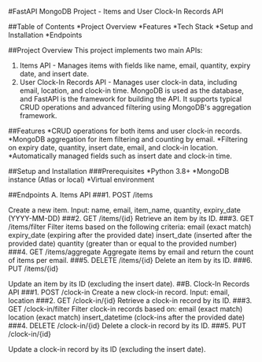 #FastAPI MongoDB Project - Items and User Clock-In Records API

##Table of Contents
*Project Overview
*Features
*Tech Stack
*Setup and Installation
*Endpoints

##Project Overview
This project implements two main APIs:

1. Items API - Manages items with fields like name, email, quantity, expiry date, and insert date.
2. User Clock-In Records API - Manages user clock-in data, including email, location, and clock-in time.
MongoDB is used as the database, and FastAPI is the framework for building the API. It supports typical CRUD operations and advanced filtering using MongoDB's aggregation framework.

##Features
*CRUD operations for both items and user clock-in records.
*MongoDB aggregation for item filtering and counting by email.
*Filtering on expiry date, quantity, insert date, email, and clock-in location.
*Automatically managed fields such as insert date and clock-in time.

##Setup and Installation
###Prerequisites
*Python 3.8+
*MongoDB instance (Atlas or local)
*Virtual environment

##Endpoints
A. Items API
###1. POST /items

Create a new item.
Input: name, email, item_name, quantity, expiry_date (YYYY-MM-DD)
###2. GET /items/{id}
Retrieve an item by its ID.
###3. GET /items/filter
Filter items based on the following criteria:
email (exact match)
expiry_date (expiring after the provided date)
insert_date (inserted after the provided date)
quantity (greater than or equal to the provided number)
###4. GET /items/aggregate
Aggregate items by email and return the count of items per email.
###5. DELETE /items/{id}
Delete an item by its ID.
###6. PUT /items/{id}

Update an item by its ID (excluding the insert date).
##B. Clock-In Records API
###1. POST /clock-in
Create a new clock-in record.
Input: email, location
###2. GET /clock-in/{id}
Retrieve a clock-in record by its ID.
###3. GET /clock-in/filter
Filter clock-in records based on:
email (exact match)
location (exact match)
insert_datetime (clock-ins after the provided date)
###4. DELETE /clock-in/{id}
Delete a clock-in record by its ID.
###5. PUT /clock-in/{id}

Update a clock-in record by its ID (excluding the insert date).
